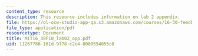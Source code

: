 ```yaml
---
content_type: resource
description: This resource includes information on lab 2 appendix.
file: https://ol-ocw-studio-app-qa.s3.amazonaws.com/courses/16-30-feedback-control-systems-fall-2010/11267786161d9f78c2e40080554055c0_MIT16_30F10_lab02_app.pdf
file_type: application/pdf
resourcetype: Document
title: MIT16_30F10_lab02_app.pdf
uid: 11267786-161d-9f78-c2e4-0080554055c0
---
```

